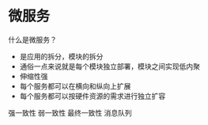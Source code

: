 微服务
=====
什么是微服务？
 - 是应用的拆分，模块的拆分
 - 通俗一点来说就是每个模块独立部署，模块之间实现低内聚
 - 伸缩性强
 - 每个服务都可以在横向和纵向上扩展
 - 每个服务都可以按硬件资源的需求进行独立扩容


强一致性
弱一致性
最终一致性 消息队列